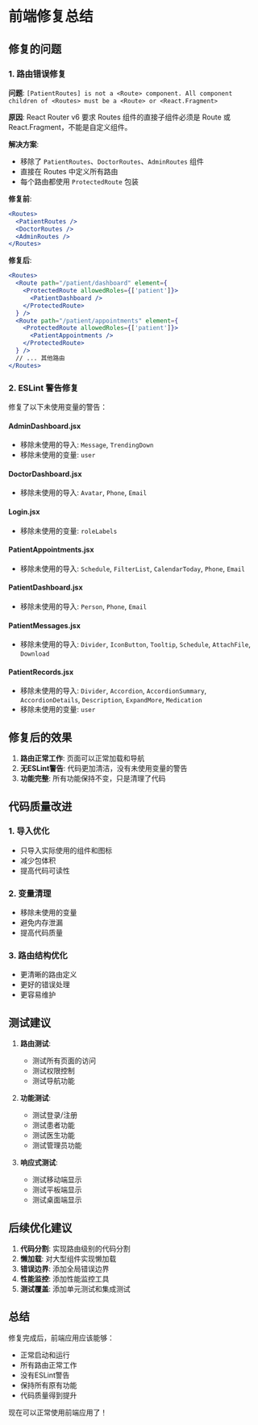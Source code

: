 # 前端修复总结

## 修复的问题

### 1. 路由错误修复

**问题**: `[PatientRoutes] is not a <Route> component. All component children of <Routes> must be a <Route> or <React.Fragment>`

**原因**: React Router v6 要求 Routes 组件的直接子组件必须是 Route 或 React.Fragment，不能是自定义组件。

**解决方案**: 
- 移除了 `PatientRoutes`、`DoctorRoutes`、`AdminRoutes` 组件
- 直接在 Routes 中定义所有路由
- 每个路由都使用 `ProtectedRoute` 包装

**修复前**:
```jsx
<Routes>
  <PatientRoutes />
  <DoctorRoutes />
  <AdminRoutes />
</Routes>
```

**修复后**:
```jsx
<Routes>
  <Route path="/patient/dashboard" element={
    <ProtectedRoute allowedRoles={['patient']}>
      <PatientDashboard />
    </ProtectedRoute>
  } />
  <Route path="/patient/appointments" element={
    <ProtectedRoute allowedRoles={['patient']}>
      <PatientAppointments />
    </ProtectedRoute>
  } />
  // ... 其他路由
</Routes>
```

### 2. ESLint 警告修复

修复了以下未使用变量的警告：

#### AdminDashboard.jsx
- 移除未使用的导入: `Message`, `TrendingDown`
- 移除未使用的变量: `user`

#### DoctorDashboard.jsx
- 移除未使用的导入: `Avatar`, `Phone`, `Email`

#### Login.jsx
- 移除未使用的变量: `roleLabels`

#### PatientAppointments.jsx
- 移除未使用的导入: `Schedule`, `FilterList`, `CalendarToday`, `Phone`, `Email`

#### PatientDashboard.jsx
- 移除未使用的导入: `Person`, `Phone`, `Email`

#### PatientMessages.jsx
- 移除未使用的导入: `Divider`, `IconButton`, `Tooltip`, `Schedule`, `AttachFile`, `Download`

#### PatientRecords.jsx
- 移除未使用的导入: `Divider`, `Accordion`, `AccordionSummary`, `AccordionDetails`, `Description`, `ExpandMore`, `Medication`
- 移除未使用的变量: `user`

## 修复后的效果

1. **路由正常工作**: 页面可以正常加载和导航
2. **无ESLint警告**: 代码更加清洁，没有未使用变量的警告
3. **功能完整**: 所有功能保持不变，只是清理了代码

## 代码质量改进

### 1. 导入优化
- 只导入实际使用的组件和图标
- 减少包体积
- 提高代码可读性

### 2. 变量清理
- 移除未使用的变量
- 避免内存泄漏
- 提高代码质量

### 3. 路由结构优化
- 更清晰的路由定义
- 更好的错误处理
- 更容易维护

## 测试建议

1. **路由测试**:
   - 测试所有页面的访问
   - 测试权限控制
   - 测试导航功能

2. **功能测试**:
   - 测试登录/注册
   - 测试患者功能
   - 测试医生功能
   - 测试管理员功能

3. **响应式测试**:
   - 测试移动端显示
   - 测试平板端显示
   - 测试桌面端显示

## 后续优化建议

1. **代码分割**: 实现路由级别的代码分割
2. **懒加载**: 对大型组件实现懒加载
3. **错误边界**: 添加全局错误边界
4. **性能监控**: 添加性能监控工具
5. **测试覆盖**: 添加单元测试和集成测试

## 总结

修复完成后，前端应用应该能够：
- 正常启动和运行
- 所有路由正常工作
- 没有ESLint警告
- 保持所有原有功能
- 代码质量得到提升

现在可以正常使用前端应用了！ 